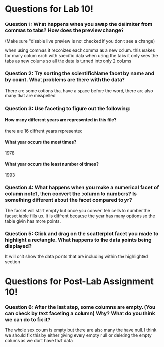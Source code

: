# Questions for Lab 10!

### Question 1: What happens when you swap the delimiter from commas to tabs? How does the preview change? 
(Make sure "disable live preview is not checked if you don't see a change)

when using commas it reconizes each comma as a new colum. this makes for many colum each with specific data
when using the tabs it only sees the tabs as new colums so all the data is turned into only 2 colums

### Question 2: Try sorting the scientificName facet by name and by count. What problems are there with the data?
There are some options that have a space before the word, there are also many that are misspelled

### Question 3: Use faceting to figure out the following:
#### How many different years are represented in this file? 
there are 16 diffrent years represented
#### What year occurs the most times?
1978
#### What year occurs the least number of times?
1993

### Question 4: What happens when you make a numerical facet of column note1, then convert the column to numbers? Is something different about the facet compared to yr?
The facset will start empty but once you convert teh cells to number the facset table fills up.
It is diffrent because the year has many options so the table givin has more points.

### Question 5: Click and drag on the scatterplot facet you made to highlight a rectangle. What happens to the data points being displayed?
It will onlt show the data points that are including within the highlighted section
# Questions for Post-Lab Assignment 10!

### Question 6: After the last step, some columns are empty. (You can check by text faceting a column) Why? What do you think we can do to fix it?
The whole sex colum is empty but there are also many the have null. I think we should fix this by either giving every empty null or deleting the empty colums as we dont have that data

